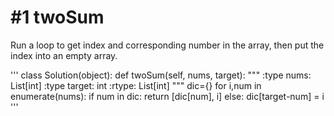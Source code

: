 # #1 twoSum

Run a loop to get index and corresponding number in the array, then put the index into an empty array.

'''
class Solution(object):
    def twoSum(self, nums, target):
        """
        :type nums: List[int]
        :type target: int
        :rtype: List[int]
        """
        dic={}
        for i,num in enumerate(nums):
            if num in dic:
                return [dic[num], i]
            else:
                dic[target-num] = i
'''
